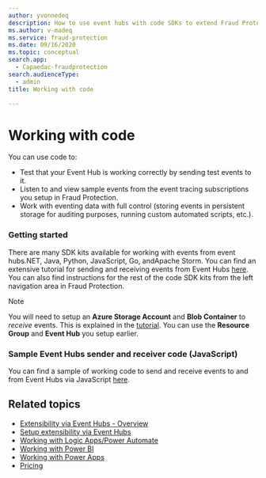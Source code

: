 ```yaml
---
author: yvonnedeq
description: How to use event hubs with code SDKs to extend Fraud Protection functionality and incorporate Fraud Protection data into an organization’s processes and workflows.
ms.author: v-madeq
ms.service: fraud-protection
ms.date: 09/16/2020
ms.topic: conceptual
search.app:
  - Capaedac-fraudprotection
search.audienceType:
  - admin
title: Working with code

---
```


# Working with code

You can use code to:
- Test that your Event Hub is working correctly by sending test events to it. 
- Listen to and view sample events from the event tracing subscriptions you setup in Fraud Protection. 
- Work with eventing data with full control (storing events in persistent storage for auditing purposes, running custom automated scripts, etc.).

### Getting started

There are many SDK kits available for working with events from event hubs.NET, Java, Python, JavaScript,  Go, andApache Storm. You can find an extensive tutorial for sending and receiving events from Event Hubs [here](https://docs.microsoft.com/azure/event-hubs/get-started-node-send-v2). You can also find instructions for the rest of the code SDK kits from the left navigation area in Fraud Protection.

> [!NOTE]  
>  You will need to setup an **Azure Storage Account** and **Blob Container** to *receive* events. This is explained in the [tutorial](https://docs.microsoft.com/azure/event-hubs/get-started-node-send-v2). You can use the **Resource Group** and **Event Hub** you setup earlier.  

### Sample Event Hubs sender and receiver code (JavaScript)

You can find a sample of working code to send and receive events to and from Event Hubs via JavaScript [here](https://docs.microsoft.com/azure/event-hubs/event-hubs-node-get-started-send).


## Related topics
- [Extensibility via Event Hubs - Overview]( extensibility-via-event-hubs-overview.md)
- [Setup extensibility via Event Hubs](extensibility-setup.md)	
- [Working with Logic Apps/Power Automate]( extensibility-with-power-automate.md)
- [Working with Power BI]( extensibility-with-power-bi.md)
- [Working with Power Apps]( extensibility-with-power-apps.md)
- [Pricing](extensibility-pricing.md)
